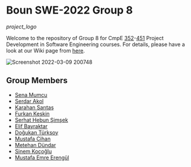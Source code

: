 # Boun SWE-2022 Group 8

_project_logo_

Welcome to the repository of Group 8 for CmpE [352](https://www.cmpe.boun.edu.tr/tr/courses/cmpe352)-[451](https://www.cmpe.boun.edu.tr/tr/courses/cmpe451) Project Development in Software Engineering courses. For details, please have a look at our Wiki page from [here](https://github.com/bounswe/bounswe2022group8/wiki). 

![Screenshot 2022-03-09 200748](https://user-images.githubusercontent.com/71488784/157839515-61a6dff1-91d2-4163-a495-8a6d4d9120f2.jpg)

## Group Members
* [Sena Mumcu](https://github.com/bounswe/bounswe2022group8/wiki/Sena-Mumcu)
* [Serdar Akol](https://github.com/bounswe/bounswe2022group8/wiki/Serdar-Akol)
* [Karahan Sarıtaş](https://github.com/bounswe/bounswe2022group8/wiki/Karahan-Sar%C4%B1ta%C5%9F)
* [Furkan Keskin](https://github.com/bounswe/bounswe2022group8/wiki/Furkan-Keskin)
* [Serhat Hebun Şimşek](https://github.com/bounswe/bounswe2022group8/wiki/Serhat-Hebun-%C5%9Eim%C5%9Fek)
* [Elif Bayraktar](https://github.com/bounswe/bounswe2022group8/wiki/Elif-Bayraktar)
* [Doğukan Türksoy](https://github.com/bounswe/bounswe2022group8/wiki/Do%C4%9Fukan-T%C3%BCrksoy)
* [Mustafa Cihan](https://github.com/bounswe/bounswe2022group8/wiki/Mustafa-Cihan)
* [Metehan Dündar](https://github.com/bounswe/bounswe2022group8/wiki/Metehan-Dündar)
* [Sinem Koçoğlu](https://github.com/bounswe/bounswe2022group8/wiki/Sinem-Ko%C3%A7o%C4%9Flu)
* [Mustafa Emre Erengül](https://github.com/bounswe/bounswe2022group8/wiki/Mustafa-Emre-Erengül)
